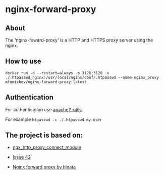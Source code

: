 # nginx-forward-proxy

## About

The 'nginx-foward-proxy' is a HTTP and HTTPS proxy server using the nginx.

## How to use

```
docker run -d --restart=always -p 3128:3128 -v ./.htpasswd_nginx:/usr/local/nginx/conf/.htpasswd --name nginx_proxy mfomichev/nginx-forward-proxy:latest
```

## Authentication

For authentication use [apache2-utils](https://docs.nginx.com/nginx/admin-guide/security-controls/configuring-http-basic-authentication/).

For example `htpasswd -c ./.htpasswd my-user`

## The project is based on:

- [ngx_http_proxy_connect_module](https://github.com/chobits/ngx_http_proxy_connect_module)
 
- [Issue 42](https://github.com/chobits/ngx_http_proxy_connect_module/issues/42)

- [Nginx forward proxy by hinata](https://github.com/hinata/nginx-forward-proxy)
